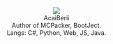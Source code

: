 <div align="center"><img src="https://github.com/AcaiBerii/AcaiBerii/blob/main/main.svg"></div>
<div align="center">AcaiBerii</div>
<div align="center">Author of MCPacker, BootJect.</div>
<div align="center">Langs: C#, Python, Web, JS, Java.</div>
